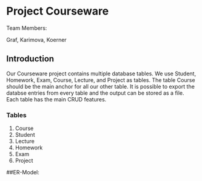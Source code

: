 # Project Courseware

Team Members:

Graf, Karimova, Koerner

## Introduction

Our Courseware project contains multiple database tables.
We use Student, Homework, Exam, Course, Lecture, and Project as tables.
The table Course should be the main anchor for all our other table.
It is possible to export the databse entries from every table and the output can be stored as a file.
Each table has the main CRUD features.


### Tables

1. Course
2. Student
3. Lecture
4. Homework
5. Exam
6. Project


##ER-Model:

![<ER-Model>](<https://github.com/McKorleone/fhj.swengb.project.courseware/blob/courseware/Courseware%20ER-Model%201.3.png>)

